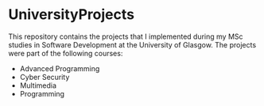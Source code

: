 # UniversityProjects
This repository contains the projects that I implemented during my MSc studies in Software Development at the University of Glasgow. 
The projects were part of the following courses:
<ul>
<li>Advanced Programming</li>
<li>Cyber Security</li>
<li>Multimedia</li>
<li>Programming</li>
</ul>
